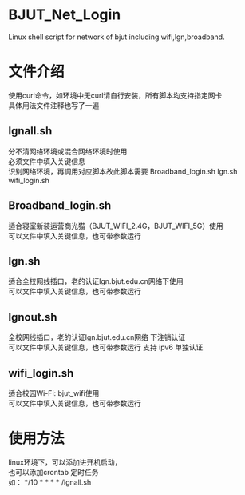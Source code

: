 # BJUT_Net_Login
Linux shell script for network of bjut including wifi,lgn,broadband. 
# 文件介绍
使用curl命令，如环境中无curl请自行安装，所有脚本均支持指定网卡   
具体用法文件注释也写了一遍
## lgnall.sh
分不清网络环境或混合网络环境时使用  
必须文件中填入关键信息  
识别网络环境，再调用对应脚本故此脚本需要 Broadband_login.sh  lgn.sh  wifi_login.sh  
## Broadband_login.sh 
适合寝室新装运营商光猫（BJUT_WIFI_2.4G，BJUT_WIFI_5G）使用  
可以文件中填入关键信息，也可带参数运行
## lgn.sh
适合全校网线插口，老的认证lgn.bjut.edu.cn网络下使用  
可以文件中填入关键信息，也可带参数运行
## lgnout.sh
全校网线插口，老的认证lgn.bjut.edu.cn网络 下注销认证  
可以文件中填入关键信息，也可带参数运行
支持 ipv6 单独认证
## wifi_login.sh
适合校园Wi-Fi: bjut_wifi使用  
可以文件中填入关键信息，也可带参数运行
# 使用方法
linux环境下，可以添加进开机启动，  
也可以添加crontab 定时任务  
如： */10 * * * * /lgnall.sh

